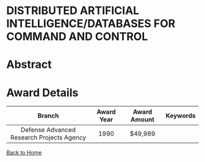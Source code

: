 
DISTRIBUTED ARTIFICIAL INTELLIGENCE/DATABASES FOR COMMAND AND CONTROL
=====================================================================

# Abstract


  

# Award Details

|Branch|Award Year|Award Amount|Keywords|
| :---: | :---: | :---: | :---: |
|Defense Advanced Research Projects Agency|1990|$49,989||
  
  


[Back to Home](https://github.com/chrischow/dod_sbir_awards#136)